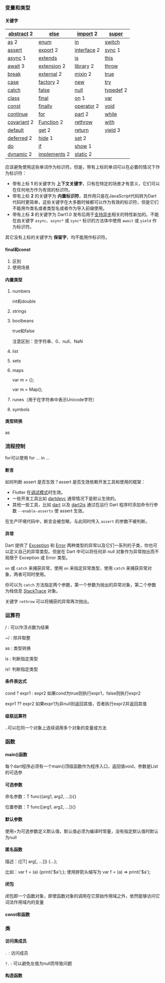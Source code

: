 ### 变量和类型

#### 关键字

| [abstract](https://dart.cn/guides/language/language-tour#abstract-classes) 2 | [else](https://dart.cn/guides/language/language-tour#if-and-else) | [import](https://dart.cn/guides/language/language-tour#using-libraries) 2 | [super](https://dart.cn/guides/language/language-tour#extending-a-class) |
| ------------------------------------------------------------ | ------------------------------------------------------------ | ------------------------------------------------------------ | ------------------------------------------------------------ |
| [as](https://dart.cn/guides/language/language-tour#type-test-operators) 2 | [enum](https://dart.cn/guides/language/language-tour#enumerated-types) | [in](https://dart.cn/guides/language/language-tour#for-loops) | [switch](https://dart.cn/guides/language/language-tour#switch-and-case) |
| [assert](https://dart.cn/guides/language/language-tour#assert) | [export](https://dart.cn/guides/libraries/create-library-packages) 2 | [interface](https://stackoverflow.com/questions/28595501/was-the-interface-keyword-removed-from-dart) 2 | [sync](https://dart.cn/guides/language/language-tour#generators) 1 |
| [async](https://dart.cn/guides/language/language-tour#asynchrony-support) 1 | [extends](https://dart.cn/guides/language/language-tour#extending-a-class) | [is](https://dart.cn/guides/language/language-tour#type-test-operators) | [this](https://dart.cn/guides/language/language-tour#constructors) |
| [await](https://dart.cn/guides/language/language-tour#asynchrony-support) 3 | [extension](https://dart.cn/guides/language/language-tour#extension-methods) 2 | [library](https://dart.cn/guides/language/language-tour#libraries-and-visibility) 2 | [throw](https://dart.cn/guides/language/language-tour#throw) |
| [break](https://dart.cn/guides/language/language-tour#break-and-continue) | [external](https://stackoverflow.com/questions/24929659/what-does-external-mean-in-dart) 2 | [mixin](https://dart.cn/guides/language/language-tour#adding-features-to-a-class-mixins) 2 | [true](https://dart.cn/guides/language/language-tour#booleans) |
| [case](https://dart.cn/guides/language/language-tour#switch-and-case) | [factory](https://dart.cn/guides/language/language-tour#factory-constructors) 2 | [new](https://dart.cn/guides/language/language-tour#using-constructors) | [try](https://dart.cn/guides/language/language-tour#catch)   |
| [catch](https://dart.cn/guides/language/language-tour#catch) | [false](https://dart.cn/guides/language/language-tour#booleans) | [null](https://dart.cn/guides/language/language-tour#default-value) | [typedef](https://dart.cn/guides/language/language-tour#typedefs) 2 |
| [class](https://dart.cn/guides/language/language-tour#instance-variables) | [final](https://dart.cn/guides/language/language-tour#final-and-const) | [on](https://dart.cn/guides/language/language-tour#catch) 1  | [var](https://dart.cn/guides/language/language-tour#variables) |
| [const](https://dart.cn/guides/language/language-tour#final-and-const) | [finally](https://dart.cn/guides/language/language-tour#finally) | [operator](https://dart.cn/guides/language/language-tour#overridable-operators) 2 | [void](https://medium.com/dartlang/dart-2-legacy-of-the-void-e7afb5f44df0) |
| [continue](https://dart.cn/guides/language/language-tour#break-and-continue) | [for](https://dart.cn/guides/language/language-tour#for-loops) | [part](https://dart.cn/guides/libraries/create-library-packages#organizing-a-library-package) 2 | [while](https://dart.cn/guides/language/language-tour#while-and-do-while) |
| [covariant](https://dart.cn/guides/language/sound-problems#the-covariant-keyword) 2 | [Function](https://dart.cn/guides/language/language-tour#functions) 2 | [rethrow](https://dart.cn/guides/language/language-tour#catch) | [with](https://dart.cn/guides/language/language-tour#adding-features-to-a-class-mixins) |
| [default](https://dart.cn/guides/language/language-tour#switch-and-case) | [get](https://dart.cn/guides/language/language-tour#getters-and-setters) 2 | [return](https://dart.cn/guides/language/language-tour#functions) | [yield](https://dart.cn/guides/language/language-tour#generators) 3 |
| [deferred](https://dart.cn/guides/language/language-tour#lazily-loading-a-library) 2 | [hide](https://dart.cn/guides/language/language-tour#importing-only-part-of-a-library) 1 | [set](https://dart.cn/guides/language/language-tour#getters-and-setters) 2 |                                                              |
| [do](https://dart.cn/guides/language/language-tour#while-and-do-while) | [if](https://dart.cn/guides/language/language-tour#if-and-else) | [show](https://dart.cn/guides/language/language-tour#importing-only-part-of-a-library) 1 |                                                              |
| [dynamic](https://dart.cn/guides/language/language-tour#important-concepts) 2 | [implements](https://dart.cn/guides/language/language-tour#implicit-interfaces) 2 | [static](https://dart.cn/guides/language/language-tour#class-variables-and-methods) 2 |                                                              |

应该避免使用这些单词作为标识符。但是，带有上标的单词可以在必要的情况下作为标识符：

- 带有上标 **1** 的关键字为 **上下文关键字**，只有在特定的场景才有意义，它们可以在任何地方作为有效的标识符。
- 带有上标 **2** 的关键字为 **内置标识符**，其作用只是在JavaScript代码转为Dart代码时更简单，这些关键字在大多数时候都可以作为有效的标识符，但是它们不能用作类名或者类型名或者作为导入前缀使用。
- 带有上标 **3** 的关键字为 Dart1.0 发布后用于[支持异步](https://dart.cn/guides/language/language-tour#asynchrony-support)相关的特性新加的。不能在由关键字 `async`、`async*` 或 `sync*` 标识的方法体中使用 `await` 或 `yield` 作为标识符。

其它没有上标的关键字为 **保留字**，均不能用作标识符。

#### final和const



1. 区别
2. 使用场景

#### 内置类型

1. numbers

   int和double

2. strings

3. boolbeans

   true和false

   注意区别：空字符串、0、null、NaN

4. list

5. sets

6. maps

   var m = {};

   var m = Map();

7. runes（用于在字符串中表示Unicode字符）

8. symbols



#### 类型转换

as

### 流程控制

for可以使用 for ... in ...

#### 断言

如何判断 assert 是否生效？assert 是否生效依赖开发工具和使用的框架：

- Flutter 在[调试模式](https://flutter.cn/docs/testing/debugging#debug-mode-assertions)时生效。
- 一些开发工具比如 [dartdevc](https://dart.cn/tools/dartdevc) 通常情况下是默认生效的。
- 其他一些工具，比如 [dart](https://dart.cn/server/tools/dart-vm) 以及 [dart2js](https://dart.cn/tools/dart2js) 通过在运行 Dart 程序时添加命令行参数 `--enable-asserts` 使 assert 生效。

在生产环境代码中，断言会被忽略，与此同时传入 `assert` 的参数不被判断。

#### 异常

Dart 提供了 [Exception](https://api.dart.dev/stable/dart-core/Exception-class.html) 和 [Error](https://api.dart.dev/stable/dart-core/Error-class.html) 两种类型的异常以及它们一系列的子类，你也可以定义自己的异常类型。但是在 Dart 中可以将任何非 null 对象作为异常抛出而不局限于 Exception 或 Error 类型。

`on` 或 `catch` 来捕获异常，使用 `on` 来指定异常类型，使用 `catch` 来捕获异常对象，两者可同时使用。

你可以为 `catch` 方法指定两个参数，第一个参数为抛出的异常对象，第二个参数为栈信息 [StackTrace](https://api.dart.dev/stable/dart-core/StackTrace-class.html) 对象。

关键字 `rethrow` 可以将捕获的异常再次抛出。

### 运算符

/  : 可以作浮点数为结果

~/ : 除并取整

as : 类型转换

is : 判断指定类型

is!: 判断指定类型



#### 条件表达式

cond ? expr1 : expr2  如果cond为true则执行expr1，false则执行expr2

expr1 ?? expr2        如果expr1为非null则返回其值，否者执行expr2并返回其值

#### 级联运算符

..可以在同一个对象上连续调用多个对象的变量或方法

### 函数

#### main()函数

每个dart程序必须有一个main()顶级函数作为程序入口，返回值void，参数是List<String>的可选参

#### 可选参数

命名参数：T func({arg1, arg2, ...}){}

位置参数：T func([arg1, arg2, ...]){}

#### 默认参数

使用=为可选参数定义默认值，默认值必须为编译时常量，没有指定默认值时默认为null

#### 匿名函数

描述：([[T] arg[, ...]]) {...};

比如：var f = (a) {print('\$a');};  使用胖箭头缩写为 var f = (a) => print('\$a');

#### 闭包

闭包即一个函数对象，即使函数对象的调用在它原始作用域之外，依然能够访问它词法作用域内的变量

#### const和函数



### 类

#### 访问类成员

`.`  : 访问成员

`?.` : 可以避免左值为null而导致问题

#### 构造函数

